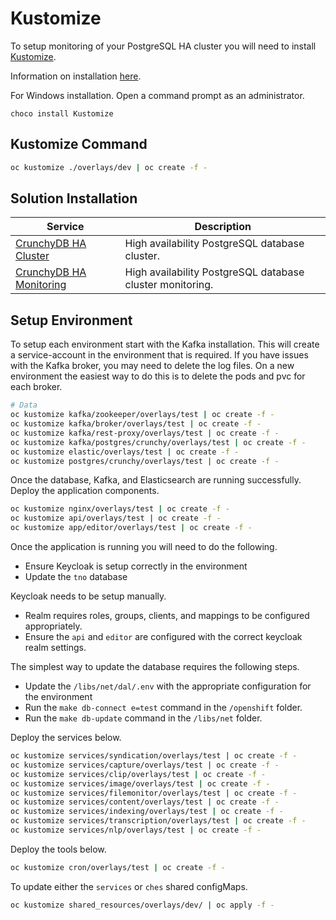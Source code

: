 # Kustomize

To setup monitoring of your PostgreSQL HA cluster you will need to install [Kustomize](https://kustomize.io/).

Information on installation [here](https://kubectl.docs.kubernetes.io/installation/kustomize/).

For Windows installation. Open a command prompt as an administrator.

`choco install Kustomize`

## Kustomize Command

```bash
oc kustomize ./overlays/dev | oc create -f -
```

## Solution Installation

| Service                                                 | Description                                               |
| ------------------------------------------------------- | --------------------------------------------------------- |
| [CrunchyDB HA Cluster](./postgres/crunchy/README.md)    | High availability PostgreSQL database cluster.            |
| [CrunchyDB HA Monitoring](./postgres/monitor/README.md) | High availability PostgreSQL database cluster monitoring. |

## Setup Environment

To setup each environment start with the Kafka installation.
This will create a service-account in the environment that is required.
If you have issues with the Kafka broker, you may need to delete the log files.
On a new environment the easiest way to do this is to delete the pods and pvc for each broker.

```bash
# Data
oc kustomize kafka/zookeeper/overlays/test | oc create -f -
oc kustomize kafka/broker/overlays/test | oc create -f -
oc kustomize kafka/rest-proxy/overlays/test | oc create -f -
oc kustomize kafka/postgres/crunchy/overlays/test | oc create -f -
oc kustomize elastic/overlays/test | oc create -f -
oc kustomize postgres/crunchy/overlays/test | oc create -f -
```

Once the database, Kafka, and Elasticsearch are running successfully.
Deploy the application components.

```bash
oc kustomize nginx/overlays/test | oc create -f -
oc kustomize api/overlays/test | oc create -f -
oc kustomize app/editor/overlays/test | oc create -f -
```

Once the application is running you will need to do the following.

- Ensure Keycloak is setup correctly in the environment
- Update the `tno` database

Keycloak needs to be setup manually.

- Realm requires roles, groups, clients, and mappings to be configured appropriately.
- Ensure the `api` and `editor` are configured with the correct keycloak realm settings.

The simplest way to update the database requires the following steps.

- Update the `/libs/net/dal/.env` with the appropriate configuration for the environment
- Run the `make db-connect e=test` command in the `/openshift` folder.
- Run the `make db-update` command in the `/libs/net` folder.

Deploy the services below.

```bash
oc kustomize services/syndication/overlays/test | oc create -f -
oc kustomize services/capture/overlays/test | oc create -f -
oc kustomize services/clip/overlays/test | oc create -f -
oc kustomize services/image/overlays/test | oc create -f -
oc kustomize services/filemonitor/overlays/test | oc create -f -
oc kustomize services/content/overlays/test | oc create -f -
oc kustomize services/indexing/overlays/test | oc create -f -
oc kustomize services/transcription/overlays/test | oc create -f -
oc kustomize services/nlp/overlays/test | oc create -f -
```

Deploy the tools below.

```bash
oc kustomize cron/overlays/test | oc create -f -
```

To update either the `services` or `ches` shared configMaps.

```bash
oc kustomize shared_resources/overlays/dev/ | oc apply -f -
```